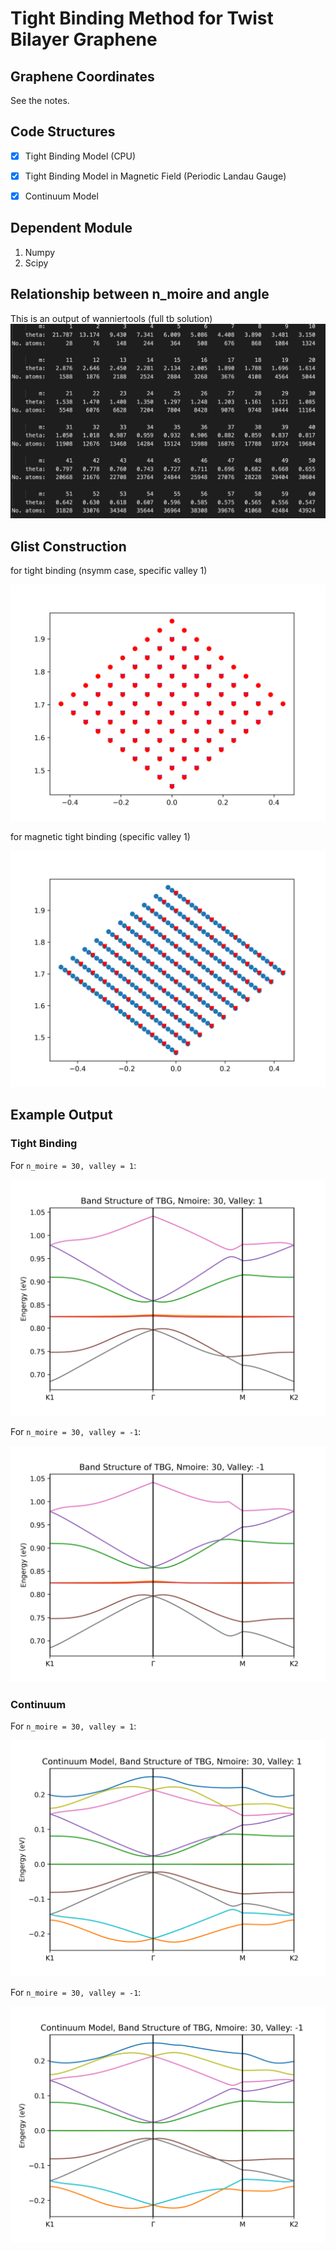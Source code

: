 # Tight Binding Method for Twist Bilayer Graphene

## Graphene Coordinates

See the notes.

## Code Structures

- [x] Tight Binding Model (CPU)

- [x] Tight Binding Model in Magnetic Field (Periodic Landau Gauge)

- [x] Continuum Model

## Dependent Module

1. Numpy
2. Scipy

## Relationship between n_moire and angle

This is an output of wanniertools (full tb solution)
![nmoire](fig/nmoire_angle.png)

## Glist Construction

for tight binding (nsymm case, specific valley 1)

![](fig/glist_tb_v_1.png)

for magnetic tight binding (specific valley 1)

![](fig/glist_mtb_v_1.png)

## Example Output

### Tight Binding

For `n_moire = 30, valley = 1`:

![eg1](fig/band_n_30_v_1.png)

For `n_moire = 30, valley = -1`:

![eg2](fig/band_n_30_v_-1.png)

### Continuum

For `n_moire = 30, valley = 1`:

![eg3](fig/continuum.png)

For `n_moire = 30, valley = -1`:

![eg4](fig/continuum-1.png)
